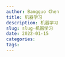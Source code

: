 ```yaml
---
author: Bangguo Chen
title: 机器学习
description: 机器学习
slug: slug-机器学习
date: 2022-01-15
categories:
tags: 
---
```


